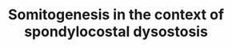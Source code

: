 ---
annotations:
- type: Disease Ontology
  value: spondylocostal dysostosis
- type: Pathway Ontology
  value: altered Notch signaling pathway
authors:
- Rlee
- Khanspers
communities:
- SkeletalDysplasia
description: Taken from The role of Notch in patterning the human vertebral column
  by Sally L Dunwoodie [https://www.ncbi.nlm.nih.gov/pubmed/19608404] and The many
  roles of Notch signaling during vertebrate somitogenesis by Kanu Wahi, Matthew S.
  Bochter, Susan E. Cole [https://www.ncbi.nlm.nih.gov/pubmed/25483003].  Spondylocostal
  dysostosis-associated genes refine Notch1 signaling in the anterior presomitic mesoderm
  in mammalian somitogenesis. Interaction between Notch pathway components. Dll1 activates
  Notch1 signaling producing N1ICD, and Dll3 inhibits Notch1 signaling. N1ICD activates
  transcription of Mesp2, Lfng and Hes7. Hes7 protein inhibits its own transcription
  and that of Lfng. The effect of Lfng on Notch1 signaling is contradictory; it can
  potentiate Notch1 signaling in cultured mammalian cells, and inhibit signaling in
  the embryo. Mesp2 protein activates the transcription of Lfng, Ripply2 and Epha4.
  Ripply2 inhibits the transcription of Mesp2 and Epha4 is implicated in somite border
  formation in zebrafish but is not required for this in mouse.  Linked with a dotted
  arrow to the GeneProduct nodes are diseases caused by mutation in the respective
  gene.
last-edited: 2020-09-03
organisms:
- Homo sapiens
redirect_from:
- /index.php/Pathway:WP4785
- /instance/WP4785
schema-jsonld:
- '@context': https://schema.org/
  '@id': https://wikipathways.github.io/pathways/WP4785.html
  '@type': Dataset
  creator:
    '@type': Organization
    name: WikiPathways
  description: Taken from The role of Notch in patterning the human vertebral column
    by Sally L Dunwoodie [https://www.ncbi.nlm.nih.gov/pubmed/19608404] and The many
    roles of Notch signaling during vertebrate somitogenesis by Kanu Wahi, Matthew
    S. Bochter, Susan E. Cole [https://www.ncbi.nlm.nih.gov/pubmed/25483003].  Spondylocostal
    dysostosis-associated genes refine Notch1 signaling in the anterior presomitic
    mesoderm in mammalian somitogenesis. Interaction between Notch pathway components.
    Dll1 activates Notch1 signaling producing N1ICD, and Dll3 inhibits Notch1 signaling.
    N1ICD activates transcription of Mesp2, Lfng and Hes7. Hes7 protein inhibits its
    own transcription and that of Lfng. The effect of Lfng on Notch1 signaling is
    contradictory; it can potentiate Notch1 signaling in cultured mammalian cells,
    and inhibit signaling in the embryo. Mesp2 protein activates the transcription
    of Lfng, Ripply2 and Epha4. Ripply2 inhibits the transcription of Mesp2 and Epha4
    is implicated in somite border formation in zebrafish but is not required for
    this in mouse.  Linked with a dotted arrow to the GeneProduct nodes are diseases
    caused by mutation in the respective gene.
  keywords:
  - RIPPLY2
  - EPHA4
  - DLL3
  - HES7
  - LFNG
  - MESP2
  - TBX6
  - DLL1
  - NOTCH1
  license: CC0
  name: Somitogenesis in the context of spondylocostal dysostosis
seo: CreativeWork
title: Somitogenesis in the context of spondylocostal dysostosis
wpid: WP4785
---